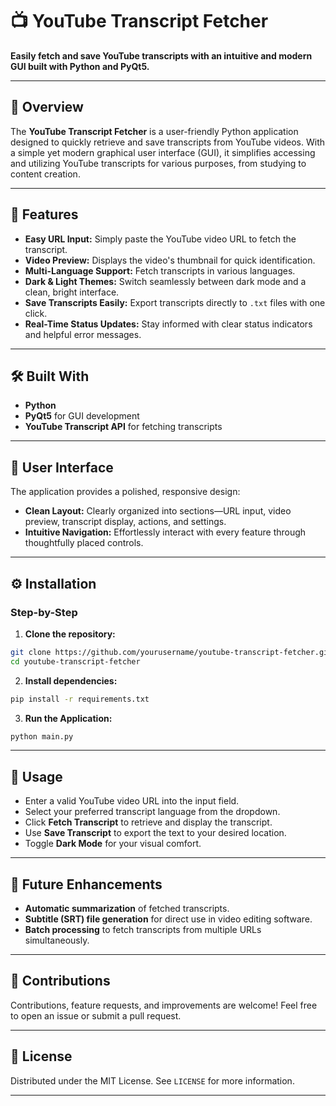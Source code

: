 # 📺 YouTube Transcript Fetcher

**Easily fetch and save YouTube transcripts with an intuitive and modern GUI built with Python and PyQt5.**

---

## 🚀 Overview

The **YouTube Transcript Fetcher** is a user-friendly Python application designed to quickly retrieve and save transcripts from YouTube videos. With a simple yet modern graphical user interface (GUI), it simplifies accessing and utilizing YouTube transcripts for various purposes, from studying to content creation.

---

## 🎯 Features

- **Easy URL Input:** Simply paste the YouTube video URL to fetch the transcript.
- **Video Preview:** Displays the video's thumbnail for quick identification.
- **Multi-Language Support:** Fetch transcripts in various languages.
- **Dark & Light Themes:** Switch seamlessly between dark mode and a clean, bright interface.
- **Save Transcripts Easily:** Export transcripts directly to `.txt` files with one click.
- **Real-Time Status Updates:** Stay informed with clear status indicators and helpful error messages.

---

## 🛠 Built With

- **Python**
- **PyQt5** for GUI development
- **YouTube Transcript API** for fetching transcripts

---

## 🎨 User Interface

The application provides a polished, responsive design:

- **Clean Layout:** Clearly organized into sections—URL input, video preview, transcript display, actions, and settings.
- **Intuitive Navigation:** Effortlessly interact with every feature through thoughtfully placed controls.

---

## ⚙️ Installation

### Step-by-Step

1. **Clone the repository:**
```bash
git clone https://github.com/yourusername/youtube-transcript-fetcher.git
cd youtube-transcript-fetcher
```

2. **Install dependencies:**
```bash
pip install -r requirements.txt
```

3. **Run the Application:**
```bash
python main.py
```

---

## 📝 Usage

- Enter a valid YouTube video URL into the input field.
- Select your preferred transcript language from the dropdown.
- Click **Fetch Transcript** to retrieve and display the transcript.
- Use **Save Transcript** to export the text to your desired location.
- Toggle **Dark Mode** for your visual comfort.

---

## 🔖 Future Enhancements

- **Automatic summarization** of fetched transcripts.
- **Subtitle (SRT) file generation** for direct use in video editing software.
- **Batch processing** to fetch transcripts from multiple URLs simultaneously.

---

## 🤝 Contributions

Contributions, feature requests, and improvements are welcome! Feel free to open an issue or submit a pull request.

---

## 📜 License

Distributed under the MIT License. See `LICENSE` for more information.

---

